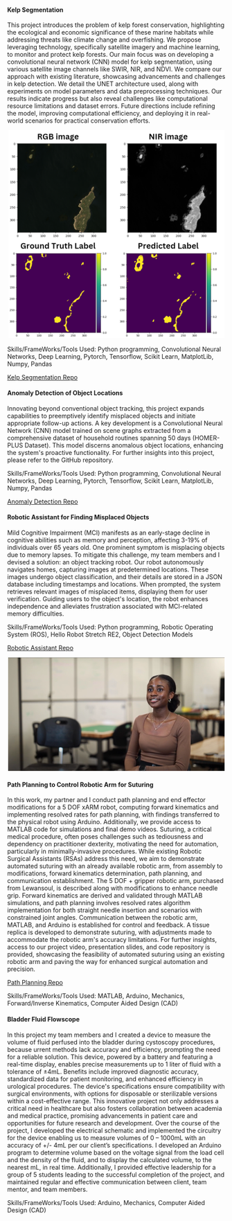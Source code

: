 #### Kelp Segmentation 
This project introduces the problem of kelp forest conservation, highlighting the ecological and economic significance of these marine habitats while addressing threats like climate change and overfishing. We propose leveraging technology, specifically satellite imagery and machine learning, to monitor and protect kelp forests. Our main focus was on developing a convolutional neural network (CNN) model for kelp segmentation, using various satellite image channels like SWIR, NIR, and NDVI. We compare our approach with existing literature, showcasing advancements and challenges in kelp detection. We detail the UNET architecture used, along with experiments on model parameters and data preprocessing techniques. Our results indicate progress but also reveal challenges like computational resource limitations and dataset errors. Future directions include refining the model, improving computational efficiency, and deploying it in real-world scenarios for practical conservation efforts.

<p align="center">
  <img src="static/assets/img/kelp.png" alt="Results of Kelp Segmentation" width="500"/>
</p>

Skills/FrameWorks/Tools Used: Python programming, Convolutional Neural Networks, Deep Learning, Pytorch, Tensorflow, Scikit Learn, MatplotLib, Numpy, Pandas

[Kelp Segmentation Repo](https://github.com/nadira30/kelp_segmentation)

#### Anomaly Detection of Object Locations
Innovating beyond conventional object tracking, this project expands capabilities to preemptively identify misplaced objects and initiate appropriate follow-up actions. A key development is a Convolutional Neural Network (CNN) model trained on scene graphs extracted from a comprehensive dataset of household routines spanning 50 days (HOMER-PLUS Dataset). This model discerns anomalous object locations, enhancing the system's proactive functionality. For further insights into this project, please refer to the GitHub repository.

Skills/FrameWorks/Tools Used: Python programming, Convolutional Neural Networks, Deep Learning, Pytorch, Tensorflow, Scikit Learn, MatplotLib, Numpy, Pandas

[Anomaly Detection Repo](https://github.com/TofunmiSodimu/Novelty-Detection)

#### Robotic Assistant for Finding Misplaced Objects
Mild Cognitive Impairment (MCI) manifests as an early-stage decline in cognitive abilities such as memory and perception, affecting 3-19% of individuals over 65 years old. One prominent symptom is misplacing objects due to memory lapses. To mitigate this challenge, my team members and I devised a solution: an object tracking robot. Our robot autonomously navigates homes, capturing images at predetermined locations. These images undergo object classification, and their details are stored in a JSON database including timestamps and locations. When prompted, the system retrieves relevant images of misplaced items, displaying them for user verification. Guiding users to the object's location, the robot enhances independence and alleviates frustration associated with MCI-related memory difficulties.

Skills/FrameWorks/Tools Used: Python programming, Robotic Operating System (ROS), Hello Robot Stretch RE2, Object Detection Models

[Robotic Assistant Repo](https://github.com/JuanRobledo12/blue_stretch)

<p align="center">
  <a href="https://www.youtube.com/watch?v=QUB79UTbwvE" target="_blank">
   <img src="static/assets/img/THUMBNAIL.png" alt="Robotic Assistant" width="500" height="262" border="0" />
  </a>
</p>

#### Path Planning to Control Robotic Arm for Suturing
In this work, my partner and I conduct path planning and end effector modifications for a 5 DOF xARM robot, computing forward kinematics and implementing resolved rates for path planning, with findings transferred to the physical robot using Arduino. Additionally, we provide access to MATLAB code for simulations and final demo videos. Suturing, a critical medical procedure, often poses challenges such as tediousness and dependency on practitioner dexterity, motivating the need for automation, particularly in minimally-invasive procedures. While existing Robotic Surgical Assistants (RSAs) address this need, we aim to demonstrate automated suturing with an already available robotic arm, from assembly to modifications, forward kinematics determination, path planning, and communication establishment. The 5 DOF + gripper robotic arm, purchased from Lewansoul, is described along with modifications to enhance needle grip. Forward kinematics are derived and validated through MATLAB simulations, and path planning involves resolved rates algorithm implementation for both straight needle insertion and scenarios with constrained joint angles. Communication between the robotic arm, MATLAB, and Arduino is established for control and feedback. A tissue replica is developed to demonstrate suturing, with adjustments made to accommodate the robotic arm's accuracy limitations. For further insights, access to our project video, presentation slides, and code repository is provided, showcasing the feasibility of automated suturing using an existing robotic arm and paving the way for enhanced surgical automation and precision.

[Path Planning Repo](https://amritpal-001.github.io/projects/2022-medical-robotics-kinematics)

Skills/FrameWorks/Tools Used: MATLAB, Arduino, Mechanics, Forward/Inverse Kinematics, Computer Aided Design (CAD)

#### Bladder Fluid Flowscope
In this project my team members and I created a device to measure the volume of fluid perfused into the bladder during cystoscopy procedures, because urrent methods lack accuracy and efficiency, prompting the need for a reliable solution. This device, powered by a battery and featuring a real-time display, enables precise measurements up to 1 liter of fluid with a tolerance of ±4mL. Benefits include improved diagnostic accuracy, standardized data for patient monitoring, and enhanced efficiency in urological procedures. The device's specifications ensure compatibility with surgical environments, with options for disposable or sterilizable versions within a cost-effective range. This innovative project not only addresses a critical need in healthcare but also fosters collaboration between academia and medical practice, promising advancements in patient care and opportunities for future research and development.
Over the course of the project, I developed the electrical schematic and implemented the circuitry for the device enabling us to measure volumes of 0 – 1000mL with an accuracy of +/- 4mL per our client’s specifications. I developed an Arduino program to determine volume based on the voltage signal from the load cell and the density of the fluid, and to display the calculated volume, to the nearest mL, in real time. Additionally, I provided effective leadership for a group of 5 students leading to the successful completion of the project, and maintained regular and effective communication between client, team mentor, and team members.

Skills/FrameWorks/Tools Used: Arduino, Mechanics, Computer Aided Design (CAD)
